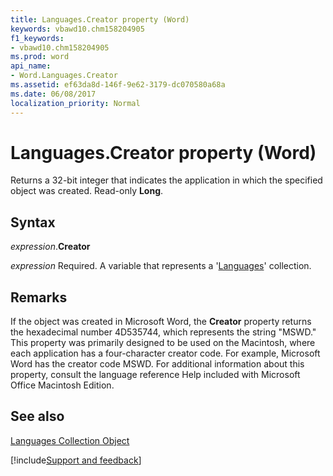 ```yaml
---
title: Languages.Creator property (Word)
keywords: vbawd10.chm158204905
f1_keywords:
- vbawd10.chm158204905
ms.prod: word
api_name:
- Word.Languages.Creator
ms.assetid: ef63da8d-146f-9e62-3179-dc070580a68a
ms.date: 06/08/2017
localization_priority: Normal
---
```



# Languages.Creator property (Word)

Returns a 32-bit integer that indicates the application in which the specified object was created. Read-only  **Long**.


## Syntax

_expression_.**Creator**

_expression_ Required. A variable that represents a '[Languages](Word.languages.md)' collection.


## Remarks

If the object was created in Microsoft Word, the  **Creator** property returns the hexadecimal number 4D535744, which represents the string "MSWD." This property was primarily designed to be used on the Macintosh, where each application has a four-character creator code. For example, Microsoft Word has the creator code MSWD. For additional information about this property, consult the language reference Help included with Microsoft Office Macintosh Edition.


## See also


[Languages Collection Object](Word.languages.md)

[!include[Support and feedback](~/includes/feedback-boilerplate.md)]